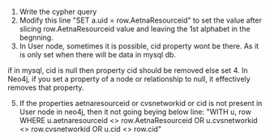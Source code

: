 1. Write the cypher query
2. Modify this line "SET a.uid = row.AetnaResourceid" to set the value after slicing row.AetnaResourceid value and leaving the 1st alphabet in the begnning.
3. In User node, sometimes it is possible, cid property wont be there. As it is only set when there will be data in mysql db.

if in mysql, cid is null then property cid should be removed else set
4. In Neo4j, if you set a property of a node or relationship to null, it effectively removes that property. 

5. If the properties aetnaresourceid or cvsnetworkid or cid is not present in User node in neo4j,
then it not going beying below line:
"WITH u, row
WHERE u.aetnaresourceid <> row.AetnaResourceid OR u.cvsnetworkid <> row.cvsnetworkid OR u.cid <> row.cid" 